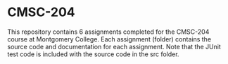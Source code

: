 # CMSC-204

This repository contains 6 assignments completed for the CMSC-204 course at Montgomery College. Each assignment (folder) contains the source code and documentation for each assignment. Note that the JUnit test code is included with the source code in the src folder.
